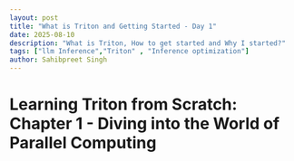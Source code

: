 ```yaml
---
layout: post
title: "What is Triton and Getting Started - Day 1"
date: 2025-08-10
description: "What is Triton, How to get started and Why I started?"
tags: ["llm Inference","Triton" , "Inference optimization"]
author: Sahibpreet Singh
---
```

# Learning Triton from Scratch: Chapter 1 - Diving into the World of Parallel Computing
